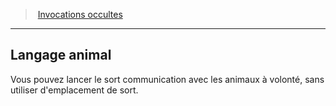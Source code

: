 ﻿---
!GenericItem
Id: warlock_occultsummons_hd.md#langage-animal
ParentLink: warlock_occultsummons_hd.md#invocations-occultes
Name: Langage animal
ParentName: Invocations occultes
NameLevel: 2
Attributes:
  Name: Langage animal
  Markdown: >+
    ## <!--Name-->Langage animal<!--/Name-->


    Vous pouvez lancer le sort communication avec les animaux à volonté, sans utiliser d'emplacement de sort.

AttributesDictionary: >+
  Name: Langage animal

  Markdown: >+

    ## <!--Name-->Langage animal<!--/Name-->





    Vous pouvez lancer le sort communication avec les animaux à volonté, sans utiliser d'emplacement de sort.



---
> [Invocations occultes](hd_warlock_occultsummons.md)

---

## Langage animal

Vous pouvez lancer le sort communication avec les animaux à volonté, sans utiliser d'emplacement de sort.

